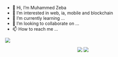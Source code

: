 - 👋 Hi, I’m Muhammed Zeba
- 👀 I’m interested in web, ia, mobile and blockchain
- 🌱 I’m currently learning ...
- 💞️ I’m looking to collaborate on ...
- 📫 How to reach me ...

![](https://komarev.com/ghpvc/?username=parice02&style=flat-square)


<p align="center">
 <img src="https://github-readme-stats.vercel.app/api?username=parice02&count_private=true&show_icons=true"/>
 <img src="https://github-readme-stats.vercel.app/api/top-langs/?username=parice02&count_private=true&layout=compact"/>
</p>

<!---
parice02/parice02 is a ✨ special ✨ repository because its `README.md` (this file) appears on your GitHub profile.
You can click the Preview link to take a look at your changes.
--->
